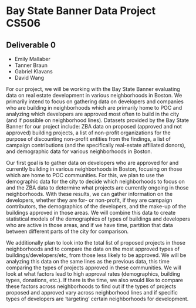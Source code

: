 # Bay State Banner Data Project CS506 
## Deliverable 0

- Emily Mallaber
- Tanner Braun
- Gabriel Klavans
- David Wang

For our project, we will be working with the Bay State Banner evaluating data on real
estate development in various neighborhoods in Boston. We primarily intend to focus on
gathering data on developers and companies who are building in neighborhoods which are
primarily home to POC and analyzing which developers are approved most often to build in the
city (and if possible on neighborhood lines). Datasets provided by the Bay State Banner for our
project include: ZBA data on proposed (approved and not approved) building projects, a list of
non-profit organizations for the purpose of discounting non-profit entities from the findings, a
list of campaign contributions (and the specifically real-estate affiliated donors), and
demographic data for various neighborhoods in Boston.

Our first goal is to gather data on developers who are approved for and currently building
in various neighborhoods in Boston, focusing on those which are home to POC communities. For
this, we plan to use the demographic data for the city to decide which neighborhoods to focus on
and the ZBA data to determine what projects are currently ongoing in those neighborhoods. With
these results, we can gather information on the developers, whether they are for- or non-profit, if
they are campaign contributors, the demographics of the developers, and the make-up of the
buildings approved in those areas. We will combine this data to create statistical models of the
demographics of types of buildings and developers who are active in those areas, and if we have
time, partition that data between different parts of the city for comparison.

We additionally plan to look into the total list of proposed projects in those
neighborhoods and to compare the data on the most approved types of buildings/developers/etc,
from those less likely to be approved. We will be analyzing this data on the same lines as the
previous data, this time comparing the types of projects approved in these communities. We will
look at what factors lead to high approval rates (demographics, building types, donations, etc.). If
there is the time, we also would like to compare these factors across neighborhoods to find out if
the types of projects proposed and approved vary across neighborhood lines and if specific types
of developers are ‘targeting’ certain neighborhoods for development.